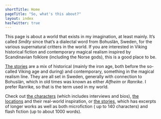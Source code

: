 ```yaml
---
shortTitle: Home
pageTitle: "So, what's this about?"
layout: index
hasTwitter: true
---
```


This page is about a world that exists in my imagination, at least
mainly. It’s called *Småty* since that’s a dialectal word from Bohuslän, Sweden,
for the various supernatural critters in the world. If you are interested in
Viking historical fiction and contemporary magical realism inspired by Scandinavian
folklore (including the Norse gods), this is a good place to be.

[The stories][stories] are a mix of historical (mainly the iron age, both
before the so-called Viking age and during) and contemporary, something in
the magical realism line. They are all set in Sweden, generally with
connection to Bohuslän, which in old times was known as either *Alfheim*
or *Ranrike*. I prefer Ranrike, so that is the term used in my world.

Check out [the characters][characters] (which includes interviews and bios), [the
locations][locations] and their real-world inspiration, or [the stories][stories], which has excerpts of longer works as well as both
microfiction ( up to 140 characters) and flash fiction (up to about 1000
words).

[stories]: /stories
[characters]: /characters
[locations]: /locations

